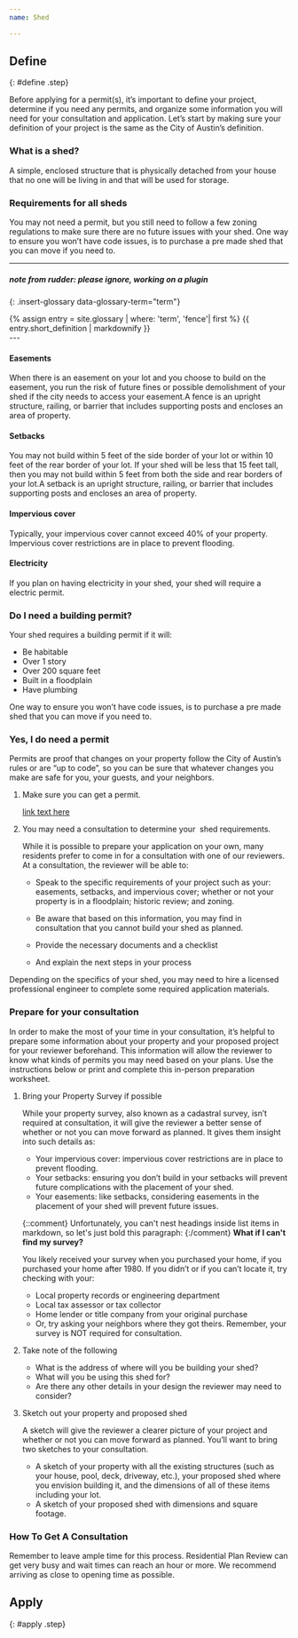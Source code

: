 ```yaml
---
name: Shed

---
```


## Define
{: #define .step}

Before applying for a permit(s), it’s important to define your project, determine if you need any permits, and organize some information you will need for your consultation and application. Let’s start by making sure your definition of your project is the same as the City of Austin’s definition.

### What is a shed?
A simple, enclosed structure that is physically detached from your house that no one will be living in and that will be used for storage.


### Requirements for all sheds
You may not need a permit, but you still need to follow a few zoning regulations to make sure there are no future issues with your shed. One way to ensure you won’t have code issues, is to purchase a pre made shed that you can move if you need to.


---
##### note from rudder: please ignore, working on a plugin
{: .insert-glossary data-glossary-term="term"}

<aside class="glossary">
{% assign entry = site.glossary | where: 'term', 'fence'| first %}
{{ entry.short_definition | markdownify }}
</aside>
---

#### Easements
<p class="insert-glossary-here"><span class="breakout">When there is an easement on your lot and you choose to build on the easement, you run the risk of future fines or possible demolishment of your shed if the city needs to access your easement.</span><span class="glossary-aside">A fence is an upright structure, railing, or barrier that includes supporting posts and encloses an area of property.</span></p>

#### Setbacks
<p class="insert-glossary-here"><span class="breakout">You may not build within 5 feet of the side border of your lot or within 10 feet of the rear border of your lot. If your shed will be less that 15 feet tall, then you may not build within 5 feet from both the side and rear borders of your lot.</span><span class="glossary-aside">A setback is an upright structure, railing, or barrier that includes supporting posts and encloses an area of property.</span></p>




#### Impervious cover
Typically, your impervious cover cannot exceed 40% of your property. Impervious cover restrictions are in place to prevent flooding.

#### Electricity
If you plan on having electricity in your shed, your shed will require a electric permit.

### Do I need a building permit?
Your shed requires a building permit if it will:
* Be habitable
* Over 1 story
* Over 200 square feet
* Built in a floodplain
* Have plumbing

One way to ensure you won’t have code issues, is to purchase a pre made shed that you can move if you need to.

### Yes, I do need a permit
Permits are proof that changes on your property follow the City of Austin’s rules or are “up to code”, so you can be sure that whatever changes you make are safe for you, your guests, and your neighbors.

1. Make sure you can get a permit.

    [link text here](#linkurlhere)

1. You may need a consultation to determine your  shed requirements.  

    While it is possible to prepare your application on your own, many residents prefer to come in for a consultation with one of our reviewers. At a consultation, the reviewer will be able to:

    * Speak to the specific requirements of your project such as your: easements, setbacks, and impervious cover; whether or not your property is in a floodplain; historic review; and zoning.

    * Be aware that based on this information, you may find in consultation that you cannot build your shed as planned.

    * Provide the necessary documents and a checklist

    * And explain the next steps in your process

Depending on the specifics of your shed, you may need to hire a licensed professional engineer to complete some required application materials.

### Prepare for your consultation
In order to make the most of your time in your consultation, it’s helpful to prepare some information about your property and your proposed project for your reviewer beforehand. This information will allow the reviewer to know what kinds of permits you may need based on your plans. Use the instructions below or print and complete this in-person preparation worksheet.

1. Bring your Property Survey if possible

    While your property survey, also known as a cadastral survey, isn’t required at consultation, it will give the reviewer a better sense of whether or not you can move forward as planned. It gives them insight into such details as:

    * Your impervious cover: impervious cover restrictions are in place to prevent flooding.
    * Your setbacks: ensuring you don’t build in your setbacks will prevent future complications with the placement of your shed.
    * Your easements: like setbacks, considering easements in the placement of your shed will prevent future issues.

    {::comment}
    Unfortunately, you can't nest headings inside list items in markdown, so let's just bold this paragraph:
    {:/comment}
    **What if I can't find my survey?**

    You likely received your survey when you purchased your home, if you purchased your home after 1980. If you didn’t or if you can’t locate it, try checking with your:
    * Local property records or engineering department
    * Local tax assessor or tax collector
    * Home lender or title company from your original purchase
    * Or, try asking your neighbors where they got theirs.
    Remember, your survey is NOT required for consultation.

1. Take note of the following
    * What is the address of where will you be building your shed?
    * What will you be using this shed for?
    * Are there any other details in your design the reviewer may need to consider?

1. Sketch out your property and proposed shed

    A sketch will give the reviewer a clearer picture of your project and whether or not you can move forward as planned. You’ll want to bring two sketches to your consultation.
    * A sketch of your property with all the existing structures (such as your house, pool, deck, driveway, etc.), your proposed shed where you envision building it, and the dimensions of all of these items including your lot.
    * A sketch of your proposed shed with dimensions and square footage.

### How To Get A Consultation

Remember to leave ample time for this process. Residential Plan Review can get very busy and wait times can reach an hour or more. We recommend arriving as close to opening time as possible.

## Apply
{: #apply .step}
